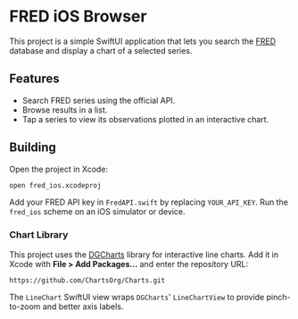 # FRED iOS Browser

This project is a simple SwiftUI application that lets you search the [FRED](https://fred.stlouisfed.org/) database and display a chart of a selected series.

## Features
- Search FRED series using the official API.
- Browse results in a list.
- Tap a series to view its observations plotted in an interactive chart.

## Building
Open the project in Xcode:

```bash
open fred_ios.xcodeproj
```

Add your FRED API key in `FredAPI.swift` by replacing `YOUR_API_KEY`.
Run the `fred_ios` scheme on an iOS simulator or device.

### Chart Library
This project uses the [DGCharts](https://github.com/ChartsOrg/Charts) library for interactive line charts.
Add it in Xcode with **File > Add Packages...** and enter the repository URL:

```
https://github.com/ChartsOrg/Charts.git
```

The `LineChart` SwiftUI view wraps `DGCharts`' `LineChartView` to provide pinch-to-zoom and better axis labels.
